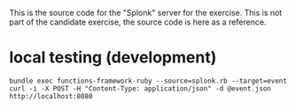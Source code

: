 This is the source code for the "Splonk" server for the exercise. This is not part of the candidate exercise, the source code is here as a reference.

# local testing (development)

`bundle exec functions-framework-ruby --source=splonk.rb --target=event`
`curl -i -X POST -H "Content-Type: application/json" -d @event.json http://localhost:8080`
